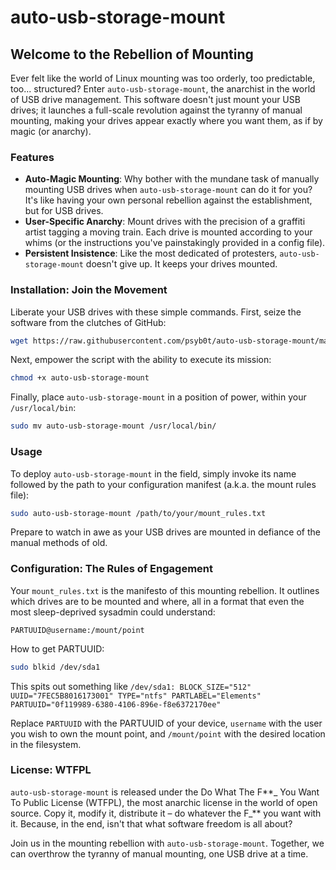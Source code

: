 # auto-usb-storage-mount

## Welcome to the Rebellion of Mounting

Ever felt like the world of Linux mounting was too orderly, too predictable, too... structured? Enter `auto-usb-storage-mount`, the anarchist in the world of USB drive management. This software doesn't just mount your USB drives; it launches a full-scale revolution against the tyranny of manual mounting, making your drives appear exactly where you want them, as if by magic (or anarchy).

### Features

- **Auto-Magic Mounting**: Why bother with the mundane task of manually mounting USB drives when `auto-usb-storage-mount` can do it for you? It's like having your own personal rebellion against the establishment, but for USB drives.
- **User-Specific Anarchy**: Mount drives with the precision of a graffiti artist tagging a moving train. Each drive is mounted according to your whims (or the instructions you've painstakingly provided in a config file).
- **Persistent Insistence**: Like the most dedicated of protesters, `auto-usb-storage-mount` doesn't give up. It keeps your drives mounted.

### Installation: Join the Movement

Liberate your USB drives with these simple commands. First, seize the software from the clutches of GitHub:

```bash
wget https://raw.githubusercontent.com/psyb0t/auto-usb-storage-mount/master/auto-usb-storage-mount
```

Next, empower the script with the ability to execute its mission:

```bash
chmod +x auto-usb-storage-mount
```

Finally, place `auto-usb-storage-mount` in a position of power, within your `/usr/local/bin`:

```bash
sudo mv auto-usb-storage-mount /usr/local/bin/
```

### Usage

To deploy `auto-usb-storage-mount` in the field, simply invoke its name followed by the path to your configuration manifest (a.k.a. the mount rules file):

```bash
sudo auto-usb-storage-mount /path/to/your/mount_rules.txt
```

Prepare to watch in awe as your USB drives are mounted in defiance of the manual methods of old.

### Configuration: The Rules of Engagement

Your `mount_rules.txt` is the manifesto of this mounting rebellion. It outlines which drives are to be mounted and where, all in a format that even the most sleep-deprived sysadmin could understand:

```
PARTUUID@username:/mount/point
```

How to get PARTUUID:

```bash
sudo blkid /dev/sda1
```

This spits out something like `/dev/sda1: BLOCK_SIZE="512" UUID="7FEC5B8016173001" TYPE="ntfs" PARTLABEL="Elements" PARTUUID="0f119989-6380-4106-896e-f8e6372170ee"`

Replace `PARTUUID` with the PARTUUID of your device, `username` with the user you wish to own the mount point, and `/mount/point` with the desired location in the filesystem.

### License: WTFPL

`auto-usb-storage-mount` is released under the Do What The F**_ You Want To Public License (WTFPL), the most anarchic license in the world of open source. Copy it, modify it, distribute it – do whatever the F_** you want with it. Because, in the end, isn't that what software freedom is all about?

Join us in the mounting rebellion with `auto-usb-storage-mount`. Together, we can overthrow the tyranny of manual mounting, one USB drive at a time.
